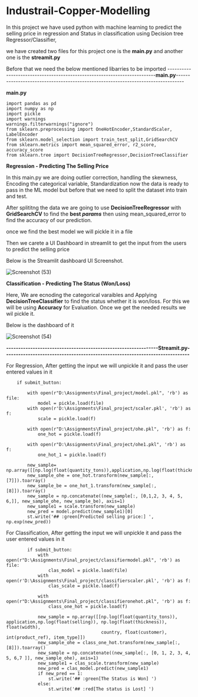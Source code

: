 # Industrail-Copper-Modelling

In this project we have used python with machine learning to predict the selling price in regression and Status in classification using Decision tree Regressor/Classifier,

we have created two files for this project one is the **main.py** and another one is the **streamit.py** 

Before that we need the below mentioned libarries to be imported
-------------------------------------------------------------------------**main.py**---------------------------------------------------------------------------------

**main.py**
```
import pandas as pd
import numpy as np
import pickle
import warnings
warnings.filterwarnings("ignore")
from sklearn.preprocessing import OneHotEncoder,StandardScaler, LabelEncoder
from sklearn.model_selection import train_test_split,GridSearchCV
from sklearn.metrics import mean_squared_error, r2_score, accuracy_score
from sklearn.tree import DecisionTreeRegressor,DecisionTreeClassifier
```

**Regression - Predicting The Selling Price**

In this main.py we are doing outlier correction, handling the skewness, Encoding the categorical variable, Standardization now the data is ready to pass in the ML model but before that we need to split the dataset into train and test.

After splititng the data we are going to use **DecisionTreeRegressor** with **GridSearchCV** to find the **best _params_** then using mean_squared_error to find the
accuracy of our prediction.

once we find the best model we will pickle it in a file

Then we carete a UI Dashboard in streamlit to get the input from the users to predict the selling price 

Below is the Streamlit dashboard UI Screenshot.

![Screenshot (53)](https://github.com/SrinivasanGajendran/Industrail-Copper-Modelling/assets/46883734/c521e55d-4cd6-4928-804a-760c1cae684c)


**Classification - Predicting The Status (Won/Loss)**

Here, We are ecnoding the categorical varaibles and Applying **DecisionTreeClassifier** to find the status whether it is won/loss.
For this we will be using **Accuracy** for Evaluation.
Once we get the needed results we wil pickle it.

Below is the dashboard of it 

![Screenshot (54)](https://github.com/SrinivasanGajendran/Industrail-Copper-Modelling/assets/46883734/c3c64698-e85a-442b-8e06-88e224c16048)


**---------------------------------------------------------------Streamit.py-----------------------------------------------------------------------------**


For Regression, After getting the input we will unpickle it and pass the user entered values in it

```
    if submit_button:

        with open(r"D:\Assignments\Final_project/model.pkl", 'rb') as file:
            model = pickle.load(file)
        with open(r'D:\Assignments\Final_project/scaler.pkl', 'rb') as f:
            scale = pickle.load(f)

        with open(r"D:\Assignments\Final_project/ohe.pkl", 'rb') as f:
            one_hot = pickle.load(f)

        with open(r"D:\Assignments\Final_project/ohe1.pkl", 'rb') as f:
            one_hot_1 = pickle.load(f)

        new_sample= np.array([[np.log(float(quantity_tons)),application,np.log(float(thickness)),float(width),country,float(customer),int(product_ref),item_type,status]])
        new_sample_ohe = one_hot.transform(new_sample[:, [7]]).toarray()
        new_sample_be = one_hot_1.transform(new_sample[:, [8]]).toarray()
        new_sample = np.concatenate((new_sample[:, [0,1,2, 3, 4, 5, 6,]], new_sample_ohe, new_sample_be), axis=1)
        new_sample1 = scale.transform(new_sample)
        new_pred = model.predict(new_sample1)[0]
        st.write('## :green[Predicted selling price:] ', np.exp(new_pred))
```


For Classification, After getting the input we will unpickle it and pass the user entered values in it

```
        if submit_button:
            with open(r"D:\Assignments\Final_project/classifiermodel.pkl", 'rb') as file:
                clas_model = pickle.load(file)
            with open(r'D:\Assignments\Final_project/classifierscaler.pkl', 'rb') as f:
                clas_scale = pickle.load(f)

            with open(r"D:\Assignments\Final_project/classifieronehot.pkl", 'rb') as f:
                class_one_hot = pickle.load(f)

            new_sample = np.array([[np.log(float(quantity_tons)), application,np.log(float(selling)), np.log(float(thickness)), float(width),
                                    country, float(customer), int(product_ref), item_type]])
            new_sample_ohe = class_one_hot.transform(new_sample[:, [8]]).toarray()
            new_sample = np.concatenate((new_sample[:, [0, 1, 2, 3, 4, 5, 6,7 ]], new_sample_ohe), axis=1)
            new_sample1 = clas_scale.transform(new_sample)
            new_pred = clas_model.predict(new_sample1)
            if new_pred == 1:
                st.write('## :green[The Status is Won] ')
            else:
                st.write('## :red[The status is Lost] ')
```

